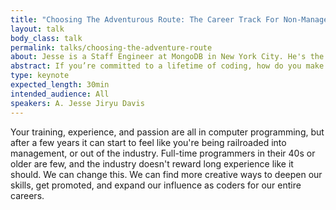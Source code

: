 ```yaml
---
title: "Choosing The Adventurous Route: The Career Track For Non-Managers"
layout: talk
body_class: talk
permalink: talks/choosing-the-adventure-route
about: Jesse is a Staff Engineer at MongoDB in New York City. He's the author of Motor, an async MongoDB driver for Tornado and asyncio, and a contributor to Python, Tornado, asyncio, MongoDB, and the MongoDB Drivers for C, C++, and Python. He and Guido van Rossum are coauthors of "A Web Crawler With asyncio Coroutines", a chapter in the "500 Lines or Less" book in the Architecture of Open Source Applications series. Jesse lives in Manhattan with his partner Jennifer Armstrong, and their Chinese dwarf hamsters Ada Lovelace and Grace Hopper. 
abstract: If you’re committed to a lifetime of coding, how do you make the most of it? 
type: keynote
expected_length: 30min
intended_audience: All
speakers: A. Jesse Jiryu Davis
---
```


Your training, experience, and passion are all in computer programming, but after a few years it can start to feel like you're being railroaded into management, or out of the industry. Full-time programmers in their 40s or older are few, and the industry doesn't reward long experience like it should. We can change this. We can find more creative ways to deepen our skills, get promoted, and expand our influence as coders for our entire careers.

